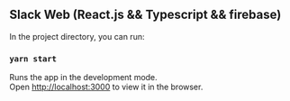 ## Slack Web (React.js && Typescript && firebase)

<!-- <img src="" alt="Slack" />
<img src="" alt="Slack" /> -->

In the project directory, you can run:

### `yarn start`

Runs the app in the development mode.<br />
Open [http://localhost:3000](http://localhost:3000) to view it in the browser.
